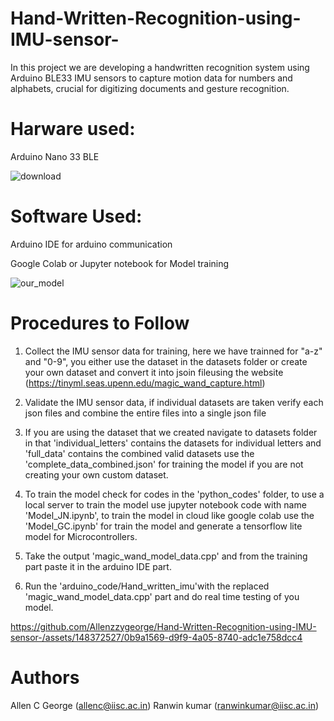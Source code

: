 # Hand-Written-Recognition-using-IMU-sensor-
In this project we are developing a handwritten recognition system using Arduino BLE33 IMU sensors to capture motion data for numbers and alphabets, crucial for digitizing documents and gesture recognition.

# Harware used:
Arduino Nano 33 BLE

![download](https://github.com/Allenzzygeorge/Hand-Written-Recognition-using-IMU-sensor-/assets/148372527/81b7169d-5a29-44e3-8c81-f9d8d258ac8e)

# Software Used:
Arduino IDE for arduino communication

Google Colab or Jupyter notebook for Model training

![our_model](https://github.com/Allenzzygeorge/Hand-Written-Recognition-using-IMU-sensor-/assets/148372527/42cea844-ba06-4b42-a42a-e0f17bf18196)


# Procedures to Follow

1. Collect the IMU sensor data for training, here we have trainned for "a-z" and "0-9", you either use the dataset in the datasets folder or create your own dataset and convert it into jsoin fileusing the website (https://tinyml.seas.upenn.edu/magic_wand_capture.html)

2. Validate the IMU sensor data, if individual datasets are taken verify each json files and combine the entire files into a single json file

3. If you are using the dataset that we created navigate to datasets folder in that 'individual_letters' contains the datasets for individual letters and 'full_data' contains the combined valid datasets use the 'complete_data_combined.json' for training the model if you are not creating your own custom dataset.

4. To train the model check for codes in the 'python_codes' folder, to use a local server to train the model use jupyter notebook code with name 'Model_JN.ipynb', to train the model in cloud like google colab use the 'Model_GC.ipynb' for train the model and generate a tensorflow lite model for Microcontrollers.

5. Take the output 'magic_wand_model_data.cpp' and from the training part paste it in the arduino IDE part.

6. Run the 'arduino_code/Hand_written_imu'with the replaced 'magic_wand_model_data.cpp' part and do real time testing of you model. 


https://github.com/Allenzzygeorge/Hand-Written-Recognition-using-IMU-sensor-/assets/148372527/0b9a1569-d9f9-4a05-8740-adc1e758dcc4


# Authors
Allen C George (allenc@iisc.ac.in)
Ranwin kumar (ranwinkumar@iisc.ac.in)
